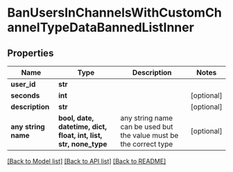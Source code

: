 # BanUsersInChannelsWithCustomChannelTypeDataBannedListInner


## Properties
Name | Type | Description | Notes
------------ | ------------- | ------------- | -------------
**user_id** | **str** |  | 
**seconds** | **int** |  | [optional] 
**description** | **str** |  | [optional] 
**any string name** | **bool, date, datetime, dict, float, int, list, str, none_type** | any string name can be used but the value must be the correct type | [optional]

[[Back to Model list]](../README.md#documentation-for-models) [[Back to API list]](../README.md#documentation-for-api-endpoints) [[Back to README]](../README.md)


